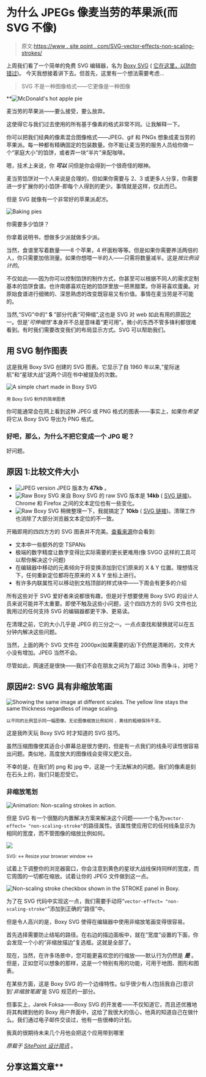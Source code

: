# 为什么 JPEGs 像麦当劳的苹果派(而 SVG 不像)

> 原文:[https://www . site point . com/SVG-vector-effects-non-scaling-strokes/](https://www.sitepoint.com/svg-vector-effects-non-scaling-strokes/)

上周我们看了一个简单的免费 SVG 编辑器，名为 [Boxy SVG](http://boxy-svg.com/) ( [它在这里，以防你错过](https://www.sitepoint.com/boxy-svg-a-fast-simple-insanely-useful-svg-editor/))。
今天我想接着讲下去。但首先，这里有一个想法需要考虑…

> SVG 不是一种图像格式——它更像是一种图像

**![McDonald's hot apple pie](../Images/666da7f33efa5f0e3c4e7e8fae4424ea.png)

麦当劳的苹果派——要么接受，要么放弃。

这使得它与我们过去使用的所有基于像素的格式非常不同。让我解释一下。

你可以把我们经典的像素混合图像格式——JPEG、gif 和 PNGs 想象成麦当劳的苹果派。每一种都有精确固定的包装数量。你不能让麦当劳的服务人员给你做一个“家庭大小”的馅饼，或者弄一块“半片”来配咖啡。

嗯，技术上来说，你 ***可以*** 问但是你会得到一个很奇怪的眼神。

麦当劳馅饼对一个人来说是合理的，但如果你需要与 2、3 或更多人分享，你需要进一步扩展你的小馅饼-即每个人得到的更少。事情就是这样，仅此而已。

但是 SVG 就像有一个非常好的苹果派*配方*。

![Baking pies](../Images/be5e6756590678adb838048d9489a9c3.png)

你需要多少馅饼？

你拿着说明书，想做多少派就做多少派。

当然，食谱里写着数量——8 个苹果，4 杯面粉等等。但是如果你需要养活两倍的人，你只需要加倍测量。如果你想喂一半的人——只需将数量减半。这是*按比例设计的*。

不仅如此——因为你可以控制馅饼的制作方式，你甚至可以根据不同人的需求定制基本的馅饼食谱。也许南娜喜欢在她的馅饼里放一把黑醋栗。你哥哥喜欢蛋羹。对原始食谱进行细微的、深思熟虑的改变既容易又有价值。事情在麦当劳是不可能的。

当然,“SVG”中的“ **S** ”部分代表“可伸缩”,这也是 SVG 对 web 如此有用的原因之一。但是'*可伸缩性*'本身并不总是意味着“更可用”。微小的东西不管多锋利都很难看到。有时我们需要改变我们的布局显示方式。SVG 可以帮助我们。

## 用 SVG 制作图表

这是我用 Boxy SVG 创建的 SVG 图表。它显示了自 1960 年以来,“星际迷航”和“星球大战”这两个词在书中被提及的次数。

![A simple chart made in Boxy SVG](../Images/4b39ecee2ba77ad192a5951ea9981dd6.png)

<small>用 Boxy SVG 制作的简单图表</small>

你可能通常会在网上看到这种 JPEG 或 PNG 格式的图表——事实上，如果你*希望*将它从 Boxy SVG 导出为 PNG 格式。

### 好吧，那么，为什么不把它变成一个 JPG 呢？

好问题。

## 原因 1:比较文件大小

*   ![JPEG version](../Images/0713c053eb7de0415a550d2fdf0cd815.png)
    JPEG 版本为 **47kb** 。
*   ![Raw Boxy SVG](../Images/1831d7f46d9fec4e40dadf491b797381.png)
    来自 Boxy SVG 的 raw SVG 版本是 **14kb** ( [SVG 链接](https://www.sitepoint.com/wp-content/uploads/2016/04/1461826688startrek-vs-starwars-800-v2.svg))。Chrome 和 Firefox 之间的文本定位也有一些变化。
*   ![Raw Boxy SVG](../Images/df5bf3d508a6b97df6fde18b850316fe.png)
    稍微整理一下，我就搞定了 **10kb** ( [SVG 链接](https://uploads.sitepoint.com/wp-content/uploads/2016/04/1461758582optimised.svg))。清理工作也消除了大部分浏览器文本定位的不一致。

开箱即用的四四方方的 SVG 图表并不完美。[查看来源](https://uploads.sitepoint.com/wp-content/uploads/2016/04/1461758582optimised.svg)你会看到:

*   文本中一些额外的空 TSPANs
*   极端的数字精度让数字变得比实际需要的更长更难用(像 SVGO 这样的工具可以帮你解决这个问题)
*   在编辑器中移动的元素倾向于将变换添加到它们原来的 X & Y 位置。理想情况下，任何重新定位都将在原来的 X & Y 坐标上进行。
*   有许多内联属性可以移动到文档顶部的样式块中——下周会有更多的介绍

所有这些对于 SVG 爱好者来说都很有趣，但是对于想要使用 Boxy SVG 的设计人员来说可能并不太重要。即使不触及这些小问题，这个四四方方的 SVG 文件也比我用过的任何支持 SVG 的编辑器都更干净、更易读。

在清理之前，它的大小几乎是 JPEG 的三分之一。一点点查找和替换就可以在五分钟内解决这些问题。

当然，上面的两个 SVG 文件在 2000px(如果需要的话)下仍然是清晰的，文件大小没有增加。JPEG 当然不会。

尽管如此，网速还是很快——我们不会在朋友之间为了超过 30kb 而争斗，对吧？

## 原因#2: SVG 具有非缩放笔画

![Showing the same image at different scales. The yellow line stays the same thickness regardless of image scaling.](../Images/f04a82209b64e264a4ed65412a9a1e66.png)

<small>以不同的比例显示同一幅图像。无论图像缩放比例如何
，黄线的粗细保持不变。</small>

这是我昨天玩 Boxy SVG 时才知道的 SVG 技巧。

虽然压缩图像使其适合小屏幕总是很方便的，但是有一点我们的线条可读性很容易出问题。类似地，高度放大的图像线会变得又肥又丑。

不幸的是，在我们的 png 和 jpg 中，这是一个无法解决的问题。我们的像素是刻在石头上的，我们只能忍受它。

### 非缩放笔划

![Animation: Non-scaling strokes in action.](../Images/8d11e4b98bc27bd5fb9f212757c2e45f.png)

但是 SVG 有一个很酷的内置解决方案来解决这个问题——一个名为`vector-effect= "non-scaling-stroke"`的路径属性。该属性使应用它的任何线条显示为相同的宽度，而不管图像的缩放比例如何。

![](../Images/df5bf3d508a6b97df6fde18b850316fe.png)

<small>SVG: ↔ Resize your browser window ↔</small>

试着上下调整你的浏览器窗口，你会注意到黄色的星球大战线保持同样的宽度，而它周围的一切都在缩放。试着让你的 JPEG 文件做到这一点。

![Non-scaling stroke checkbox shown in the STROKE panel in Boxy.](../Images/4402ec35710646e63baf009a0e61745a.png)

为了在 SVG 代码中实现这一点，我们需要手动将“`vector-effect= "non-scaling-stroke"`”添加到正确的“路径”中。

但是令人高兴的是，Boxy SVG 使得在编辑器中使用非缩放笔画变得很容易。

首先选择需要防止结垢的路径。在右边的描边面板中，就在“宽度”设置的下面，你会发现一个小的“非缩放描边”复选框。这就是全部了。

现在，当然，在许多场景中，您可能更喜欢您的行缩放——默认行为仍然是 ***是*** 。但是，正如您可以想象的那样，这是一个特别有用的功能，可用于地图、图形和图表。

在某些方面，这是 Boxy SVG 的一个边缘特性。似乎很少有人(包括我自己)意识到'*非缩放笔画*'是 SVG 规范的一部分。

但事实上，Jarek Foksa——Boxy SVG 的开发者——不仅知道它，而且还优雅地将其构建到他的 Boxy 用户界面中，这给了我很大的信心，他真的知道自己在做什么。我们通过电子邮件交谈过，他有一些很棒的计划。

我真的很期待未来几个月他会把这个应用带到哪里

*原载于 [SitePoint 设计简讯](https://www.sitepoint.com/newsletter/)* 。

## 分享这篇文章**